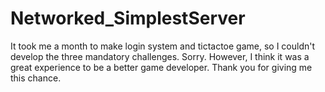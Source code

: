 # Networked_SimplestServer
It took me a month to make login system and tictactoe game, so I couldn't develop the three mandatory challenges. Sorry. However, I think it was a great experience to be a better game developer. Thank you for giving me this chance.
